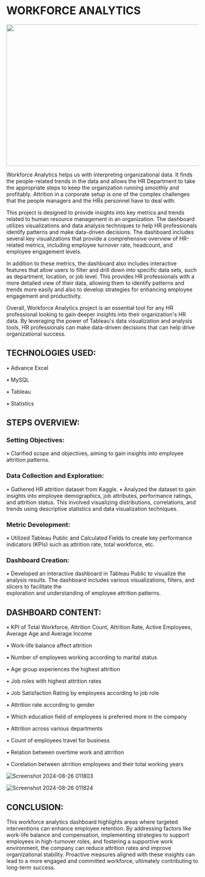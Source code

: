 # WORKFORCE ANALYTICS
<p align="center">
  <img width="600" height="370" src="https://github.com/user-attachments/assets/cdb2af05-d4ba-465f-9b3c-7d0757bfb801">
</p>

Workforce Analytics helps us with interpreting organizational data. It finds the people-related trends in the data and allows the HR Department to take the appropriate steps to keep the organization running smoothly and profitably. Attrition in a corporate setup is one of the complex challenges that the people managers and the HRs personnel have to deal with. 

This project is designed to provide insights into key metrics and trends related to human resource management in an organization. The dashboard utilizes visualizations and data analysis techniques to help HR professionals identify patterns and make data-driven decisions. The dashboard includes several key visualizations that provide a comprehensive overview of HR-related metrics, including employee turnover rate, headcount, and employee engagement levels.

In addition to these metrics, the dashboard also includes interactive features that allow users to filter and drill down into specific data sets, such as department, location, or job level. This provides HR professionals with a more detailed view of their data, allowing them to identify patterns and trends more easily and also to develop strategies for enhancing employee engagement and productivity.

Overall, Workforce Analytics project is an essential tool for any HR professional looking to gain deeper insights into their organization's HR data. By leveraging the power of Tableau's data visualization and analysis tools, HR professionals can make data-driven decisions that can help drive organizational success.

## TECHNOLOGIES USED:

• Advance Excel 

• MySQL

• Tableau

• Statistics

## STEPS OVERVIEW:

### Setting Objectives:

• Clarified scope and objectives, aiming to gain insights into employee attrition patterns.

### Data Collection and Exploration:

• Gathered HR attrition dataset from Kaggle.
• Analyzed the dataset to gain insights into employee demographics, job attributes, performance ratings, and attrition status. This involved visualizing distributions, correlations, and    trends using descriptive statistics and data visualization techniques.

### Metric Development:

• Utilized Tableau Public and Calculated Fields to create key performance indicators (KPIs) such as attrition rate, total workforce, etc.

### Dashboard Creation:

• Developed an interactive dashboard in Tableau Public to visualize the analysis results. The dashboard includes various visualizations, filters, and slicers to facilitate the       
  exploration and understanding of employee attrition patterns.

## DASHBOARD CONTENT:

• KPI of Total Workforce, Attrition Count, Attrition Rate, Active Employees, Average Age and Average Income

• Work-life balance affect attrition

• Number of employees working according to marital status

• Age group experiences the highest attrition

• Job roles with highest attrition rates

• Job Satisfaction Rating by employees according to job role

• Attrition rate according to gender

• Which education field of employees is preferred more in the company

• Attrition across various departments

• Count of employees travel for business

• Relation between overtime work and atrrition

• Corelation between atrrition employees and their total working years

![Screenshot 2024-08-26 011803](https://github.com/user-attachments/assets/0dd0179c-714f-4977-838d-c137578d5977)

![Screenshot 2024-08-26 011824](https://github.com/user-attachments/assets/db97f82b-c9e6-47a5-be65-4be516df599a)

## CONCLUSION:

This workforce analytics dashboard highlights areas where targeted interventions can enhance employee retention. By addressing factors like work-life balance and compensation, implementing strategies to support employees in high-turnover roles, and fostering a supportive work environment, the company can reduce attrition rates and improve organizational stability. Proactive measures aligned with these insights can lead to a more engaged and committed workforce, ultimately contributing to long-term success.
